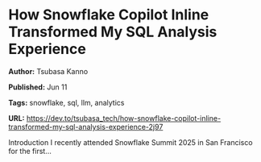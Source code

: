 # How Snowflake Copilot Inline Transformed My SQL Analysis Experience

**Author:** Tsubasa Kanno

**Published:** Jun 11

**Tags:** snowflake, sql, llm, analytics

**URL:** https://dev.to/tsubasa_tech/how-snowflake-copilot-inline-transformed-my-sql-analysis-experience-2j97

Introduction   I recently attended Snowflake Summit 2025 in San Francisco for the first...